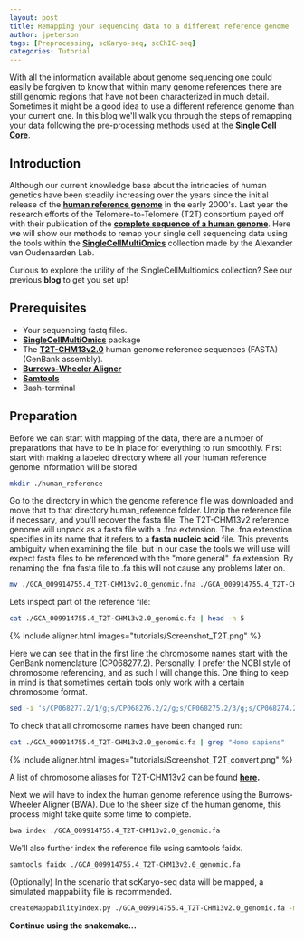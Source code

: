 ```yaml
---
layout: post
title: Remapping your sequencing data to a different reference genome
author: jpeterson
tags: [Preprocessing, scKaryo-seq, scChIC-seq]
categories: Tutorial
---
```


With all the information available about genome sequencing one could easily be forgiven to know that within many genome references there are still genomic regions that have not been characterized in much detail. Sometimes it might be a good idea to use a different reference genome than your current one. In this blog we'll walk you through the steps of remapping your data following the pre-processing methods used at the [**Single Cell Core**](https://www.singlecellcore.eu/).

## Introduction

Although our current knowledge base about the intricacies of human genetics have been steadily increasing over the years since the initial release of the [**human reference genome**](https://www.nature.com/articles/35057062) in the early 2000's. Last year the research efforts of the Telomere-to-Telomere (T2T) consortium payed off with their publication of the [**complete sequence of a human genome**](https://www.science.org/doi/10.1126/science.abj6987). Here we will show our methods to remap your single cell sequencing data using the tools within the [**SingleCellMultiOmics**](https://github.com/BuysDB/SingleCellMultiOmics/tree/master) collection made by the Alexander van Oudenaarden Lab.

Curious to explore the utility of the SingleCellMultiomics collection? See our previous **blog** to get you set up!

## Prerequisites

-   Your sequencing fastq files.
-   [**SingleCellMultiOmics**](https://github.com/BuysDB/SingleCellMultiOmics/tree/master) package
-   The [**T2T-CHM13v2.0**](https://www.ncbi.nlm.nih.gov/datasets/genome/GCA_009914755.4/) human genome reference sequences (FASTA) (GenBank assembly).
-   [**Burrows-Wheeler Aligner**](https://bio-bwa.sourceforge.net/)
-   [**Samtools**](http://www.htslib.org/)
-   Bash-terminal

## Preparation

Before we can start with mapping of the data, there are a number of preparations that have to be in place for everything to run smoothly. First start with making a labeled directory where all your human reference genome information will be stored.

``` bash
mkdir ./human_reference
```

Go to the directory in which the genome reference file was downloaded and move that to that directory human_reference folder. Unzip the reference file if necessary, and you'll recover the fasta file. The T2T-CHM13v2 reference genome will unpack as a fasta file with a .fna extension. The .fna extenstion specifies in its name that it refers to a **fasta nucleic acid** file. This prevents ambiguity when examining the file, but in our case the tools we will use will expect fasta files to be referenced with the "more general" .fa extension. By renaming the .fna fasta file to .fa this will not cause any problems later on.

``` bash
mv ./GCA_009914755.4_T2T-CHM13v2.0_genomic.fna ./GCA_009914755.4_T2T-CHM13v2.0_genomic.fa
```

Lets inspect part of the reference file:

``` bash
cat ./GCA_009914755.4_T2T-CHM13v2.0_genomic.fa | head -n 5 
```

{% include aligner.html images="tutorials/Screenshot_T2T.png" %}

Here we can see that in the first line the chromosome names start with the GenBank nomenclature (CP068277.2). Personally, I prefer the NCBI style of chromosome referencing, and as such I will change this. One thing to keep in mind is that sometimes certain tools only work with a certain chromosome format.

``` bash
sed -i 's/CP068277.2/1/g;s/CP068276.2/2/g;s/CP068275.2/3/g;s/CP068274.2/4/g;s/CP068273.2/5/g;s/CP068272.2/6/g;s/CP068271.2/7/g;s/CP068270.2/8/g;s/CP068269.2/9/g;s/CP068268.2/10/g;s/CP068267.2/11/g;s/CP068266.2/12/g;s/CP068265.2/13/g;s/CP068264.2/14/g;s/CP068263.2/15/g;s/CP068262.2/16/g;s/CP068261.2/17/g;s/CP068260.2/18/g;s/CP068259.2/19/g;s/CP068258.2/20/g;s/CP068257.2/21/g;s/CP068256.2/22/g;s/CP068255.2/X/g;s/CP086569.2/Y/g;s/CP068254.1/MT/g' ./GCA_009914755.4_T2T-CHM13v2.0_genomic.fa
```

To check that all chromosome names have been changed run:

``` bash
cat ./GCA_009914755.4_T2T-CHM13v2.0_genomic.fa | grep "Homo sapiens"
```

{% include aligner.html images="tutorials/Screenshot_T2T_convert.png" %}

A list of chromosome aliases for T2T-CHM13v2 can be found [**here**](https://hgdownload.soe.ucsc.edu/hubs/GCA/009/914/755/GCA_009914755.4/GCA_009914755.4.chromAlias.txt)**.**

Next we will have to index the human genome reference using the Burrows-Wheeler Aligner (BWA). Due to the sheer size of the human genome, this process might take quite some time to complete.

``` bash
bwa index ./GCA_009914755.4_T2T-CHM13v2.0_genomic.fa
```

We'll also further index the reference file using samtools faidx.

``` bash
samtools faidx ./GCA_009914755.4_T2T-CHM13v2.0_genomic.fa
```

(Optionally) In the scenario that scKaryo-seq data will be mapped, a simulated mappability file is recommended.

``` bash
createMappabilityIndex.py ./GCA_009914755.4_T2T-CHM13v2.0_genomic.fa -maxlen 94 -digest_sequence CATG
```

**Continue using the snakemake...**
